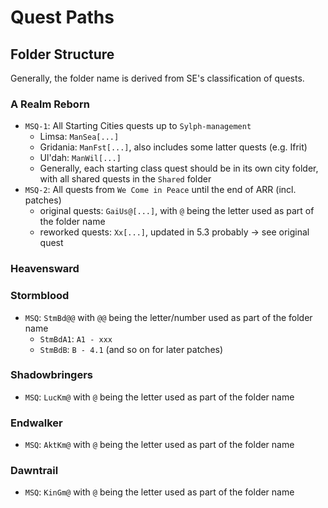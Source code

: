 # Quest Paths

## Folder Structure

Generally, the folder name is derived from SE's classification of quests.

### A Realm Reborn

- `MSQ-1`: All Starting Cities quests up to `Sylph-management`
    - Limsa: `ManSea[...]`
    - Gridania: `ManFst[...]`, also includes some latter quests (e.g. Ifrit)
    - Ul'dah: `ManWil[...]`
    - Generally, each starting class quest should be in its own city folder, with all shared quests in the `Shared`
      folder
- `MSQ-2`: All quests from `We Come in Peace` until the end of ARR (incl. patches)
    - original quests: `GaiUs@[...]`, with `@` being the letter used as part of the folder name
    - reworked quests: `Xx[...]`, updated in 5.3 probably → see original quest

### Heavensward

### Stormblood

- `MSQ`: `StmBd@@` with `@@` being the letter/number used as part of the folder name
  - `StmBdA1`: `A1 - xxx`
  - `StmBdB`: `B - 4.1` (and so on for later patches)

### Shadowbringers

- `MSQ`: `LucKm@` with `@` being the letter used as part of the folder name

### Endwalker

- `MSQ`: `AktKm@` with `@` being the letter used as part of the folder name

### Dawntrail

- `MSQ`: `KinGm@` with `@` being the letter used as part of the folder name
